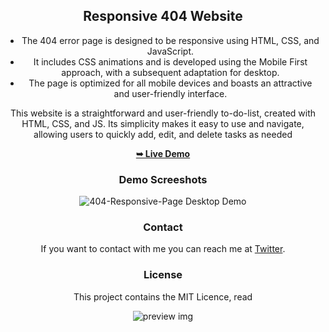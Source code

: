 <div align="center">
  
  <h2 align="center">Responsive 404 Website</h2>

- The 404 error page is designed to be responsive using HTML, CSS, and JavaScript.
- It includes CSS animations and is developed using the Mobile First approach, with a subsequent adaptation for desktop.
- The page is optimized for all mobile devices and boasts an attractive and user-friendly interface.


This website is a straightforward and user-friendly to-do-list, created with HTML, CSS, and JS. Its simplicity makes it easy to use and navigate, allowing users to quickly add, edit, and delete tasks as needed

  <a href="https://alphaotuken.github.io/404-Responsive-Page/"><strong>➥ Live Demo</strong></a>

### Demo Screeshots

![404-Responsive-Page Desktop Demo](https://user-images.githubusercontent.com/100890340/236616209-2cdd203e-1869-4fa1-8f03-e8fc54c6dfb7.png)

### Contact

If you want to contact with me you can reach me at [Twitter](https://www.twitter.com/taloisik).

### License

This project contains the MIT Licence, read 


![preview img](/preview.png)
